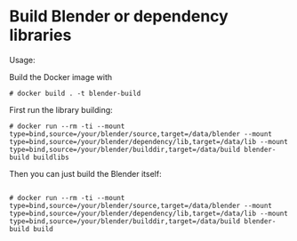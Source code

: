 # Build Blender or dependency libraries

Usage:

Build the Docker image with

```
# docker build . -t blender-build
```

First run the library building:

```
# docker run --rm -ti --mount type=bind,source=/your/blender/source,target=/data/blender --mount type=bind,source=/your/blender/dependency/lib,target=/data/lib --mount type=bind,source=/your/blender/builddir,target=/data/build blender-build buildlibs
```

Then you can just build the Blender itself:

```

# docker run --rm -ti --mount type=bind,source=/your/blender/source,target=/data/blender --mount type=bind,source=/your/blender/dependency/lib,target=/data/lib --mount type=bind,source=/your/blender/builddir,target=/data/build blender-build build
```
